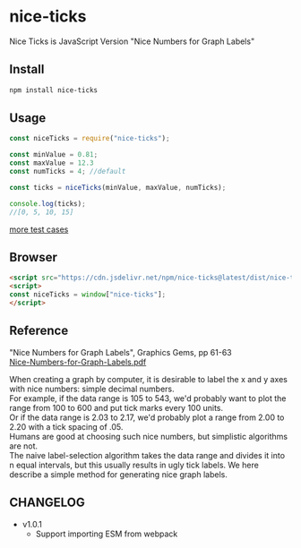 # nice-ticks
Nice Ticks is JavaScript Version "Nice Numbers for Graph Labels"

## Install
```sh
npm install nice-ticks
```

## Usage
```js
const niceTicks = require("nice-ticks");

const minValue = 0.81;
const maxValue = 12.3
const numTicks = 4; //default

const ticks = niceTicks(minValue, maxValue, numTicks);

console.log(ticks);
//[0, 5, 10, 15]

```

[more test cases](test/test.js)

## Browser
```html
<script src="https://cdn.jsdelivr.net/npm/nice-ticks@latest/dist/nice-ticks.js"></script>
<script>
const niceTicks = window["nice-ticks"];
</script>
```

## Reference
"Nice Numbers for Graph Labels", Graphics Gems, pp 61-63  
[Nice-Numbers-for-Graph-Labels.pdf](docs/Nice-Numbers-for-Graph-Labels.pdf)

When creating a graph by computer, it is desirable to label the x and y axes with nice numbers: simple decimal numbers.  
For example, if the data range is 105 to 543, we'd probably want to plot the range from 100 to 600 and put tick marks every 100 units.  
Or if the data range is 2.03 to 2.17, we'd probably plot a range from 2.00 to 2.20 with a tick spacing of .05.  
Humans are good at choosing such nice numbers, but simplistic algorithms are not.  
The naive label-selection algorithm takes the data range and divides it into n equal intervals, but this usually results in ugly tick labels. 
We here describe a simple method for generating nice graph labels. 

## CHANGELOG

* v1.0.1
    * Support importing ESM from webpack
